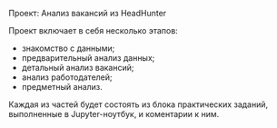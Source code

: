 Проект: Анализ вакансий из HeadHunter

Проект включает в себя несколько этапов:
- знакомство с данными;
- предварительный анализ данных;
- детальный анализ вакансий;
- анализ работодателей;
- предметный анализ.

Каждая из частей будет состоять из блока практических заданий, выполненные в  Jupyter-ноутбук, и коментарии к ним.
